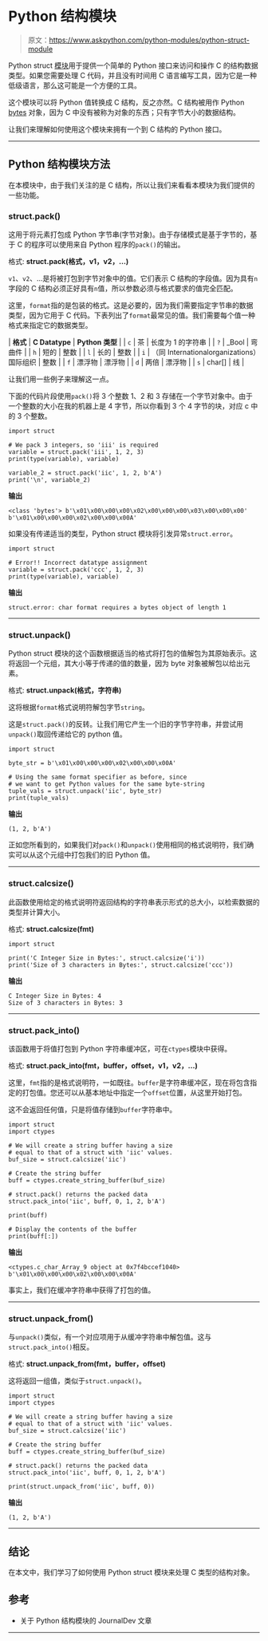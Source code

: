 # Python 结构模块

> 原文：<https://www.askpython.com/python-modules/python-struct-module>

Python struct [模块](https://www.askpython.com/python-modules)用于提供一个简单的 Python 接口来访问和操作 C 的结构数据类型。如果您需要处理 C 代码，并且没有时间用 C 语言编写工具，因为它是一种低级语言，那么这可能是一个方便的工具。

这个模块可以将 Python 值转换成 C 结构，反之亦然。C 结构被用作 Python [bytes](https://www.askpython.com/python/built-in-methods/python-bytes) 对象，因为 C 中没有被称为对象的东西；只有字节大小的数据结构。

让我们来理解如何使用这个模块来拥有一个到 C 结构的 Python 接口。

* * *

## Python 结构模块方法

在本模块中，由于我们关注的是 C 结构，所以让我们来看看本模块为我们提供的一些功能。

### struct.pack()

这用于将元素打包成 Python 字节串(字节对象)。由于存储模式是基于字节的，基于 C 的程序可以使用来自 Python 程序的`pack()`的输出。

格式: **struct.pack(格式，v1，v2，…)**

`v1`、`v2`、…是将被打包到字节对象中的值。它们表示 C 结构的字段值。因为具有`n`字段的 C 结构必须正好具有`n`值，所以参数必须与格式要求的值完全匹配。

这里，`format`指的是包装的格式。这是必要的，因为我们需要指定字节串的数据类型，因为它用于 C 代码。下表列出了`format`最常见的值。我们需要每个值一种格式来指定它的数据类型。

| **格式** | **C Datatype** | **Python 类型** |
| `c` | 茶 | 长度为 1 的字符串 |
| `?` | _Bool | 弯曲件 |
| `h` | 短的 | 整数 |
| `l` | 长的 | 整数 |
| `i` | （同 Internationalorganizations）国际组织 | 整数 |
| `f` | 漂浮物 | 漂浮物 |
| `d` | 两倍 | 漂浮物 |
| `s` | char[] | 线 |

让我们用一些例子来理解这一点。

下面的代码片段使用`pack()`将 3 个整数 1、2 和 3 存储在一个字节对象中。由于一个整数的大小在我的机器上是 4 字节，所以你看到 3 个 4 字节的块，对应 c 中的 3 个整数。

```
import struct

# We pack 3 integers, so 'iii' is required
variable = struct.pack('iii', 1, 2, 3)
print(type(variable), variable)

variable_2 = struct.pack('iic', 1, 2, b'A')
print('\n', variable_2)

```

**输出**

```
<class 'bytes'> b'\x01\x00\x00\x00\x02\x00\x00\x00\x03\x00\x00\x00'
b'\x01\x00\x00\x00\x02\x00\x00\x00A'

```

如果没有传递适当的类型，Python struct 模块将引发异常`struct.error`。

```
import struct

# Error!! Incorrect datatype assignment
variable = struct.pack('ccc', 1, 2, 3)
print(type(variable), variable)

```

**输出**

```
struct.error: char format requires a bytes object of length 1

```

* * *

### struct.unpack()

Python struct 模块的这个函数根据适当的格式将打包的值解包为其原始表示。这将返回一个元组，其大小等于传递的值的数量，因为 byte 对象被解包以给出元素。

格式: **struct.unpack(格式，字符串)**

这将根据`format`格式说明符解包字节`string`。

这是`struct.pack()`的反转。让我们用它产生一个旧的字节字符串，并尝试用`unpack()`取回传递给它的 python 值。

```
import struct

byte_str = b'\x01\x00\x00\x00\x02\x00\x00\x00A'

# Using the same format specifier as before, since
# we want to get Python values for the same byte-string
tuple_vals = struct.unpack('iic', byte_str)
print(tuple_vals)

```

**输出**

```
(1, 2, b'A')

```

正如您所看到的，如果我们对`pack()`和`unpack()`使用相同的格式说明符，我们确实可以从这个元组中打包我们的旧 Python 值。

* * *

### struct.calcsize()

此函数使用给定的格式说明符返回结构的字符串表示形式的总大小，以检索数据的类型并计算大小。

格式: **struct.calcsize(fmt)**

```
import struct

print('C Integer Size in Bytes:', struct.calcsize('i'))
print('Size of 3 characters in Bytes:', struct.calcsize('ccc'))

```

**输出**

```
C Integer Size in Bytes: 4
Size of 3 characters in Bytes: 3

```

* * *

### **struct.pack_into()**

该函数用于将值打包到 Python 字符串缓冲区，可在`ctypes`模块中获得。

格式: **struct.pack_into(fmt，buffer，offset，v1，v2，…)**

这里，`fmt`指的是格式说明符，一如既往。`buffer`是字符串缓冲区，现在将包含指定的打包值。您还可以从基本地址中指定一个`offset`位置，从这里开始打包。

这不会返回任何值，只是将值存储到`buffer`字符串中。

```
import struct 
import ctypes 

# We will create a string buffer having a size
# equal to that of a struct with 'iic' values.
buf_size = struct.calcsize('iic') 

# Create the string buffer
buff = ctypes.create_string_buffer(buf_size) 

# struct.pack() returns the packed data 
struct.pack_into('iic', buff, 0, 1, 2, b'A')

print(buff)

# Display the contents of the buffer
print(buff[:])

```

**输出**

```
<ctypes.c_char_Array_9 object at 0x7f4bccef1040>
b'\x01\x00\x00\x00\x02\x00\x00\x00A'

```

事实上，我们在缓冲字符串中获得了打包的值。

* * *

### struct.unpack_from()

与`unpack()`类似，有一个对应项用于从缓冲字符串中解包值。这与`struct.pack_into()`相反。

格式: **struct.unpack_from(fmt，buffer，offset)**

这将返回一组值，类似于`struct.unpack()`。

```
import struct 
import ctypes 

# We will create a string buffer having a size
# equal to that of a struct with 'iic' values.
buf_size = struct.calcsize('iic') 

# Create the string buffer
buff = ctypes.create_string_buffer(buf_size) 

# struct.pack() returns the packed data 
struct.pack_into('iic', buff, 0, 1, 2, b'A')

print(struct.unpack_from('iic', buff, 0))

```

**输出**

```
(1, 2, b'A')

```

* * *

## 结论

在本文中，我们学习了如何使用 Python struct 模块来处理 C 类型的结构对象。

## 参考

*   关于 Python 结构模块的 JournalDev 文章

* * *